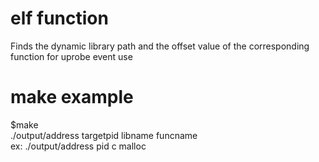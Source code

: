 # elf function
Finds the dynamic library path and the offset value of the corresponding function for uprobe event use
# make example
$make  
./output/address targetpid libname funcname  
ex: ./output/address pid c malloc
